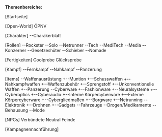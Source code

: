 **Themenbereiche:**

[Startseite]

[Open-World]
ÖPNV

[Charakter]
--Charakerblatt

[Rollen]
--Rockster
--Solo
--Netrunner
--Tech
--MediTech
--Media
--Konzerner
--Gesetzeshüter
--Schieber
--Nomade

[Fertigkeiten]
Coolprobe
Glücksprobe

[Kampf]
--Fernkampf
--Nahkampf
--Panzerung

[Items]
--Waffenausrüstung
+--Muntion
+--Schusswaffen
+--Nahkampfwaffen
+--Waffenzubehör
+--Sprengstoff
+--Unkonventionelle Waffen
+--Panzerung
--Cyberware
+--Fashionware
+--Neuralsysteme
+--Cyberoptics
+--Cyberaudio
+--Interne Körpercyberware
+--Externe Körpercyberware
+--Cybergliedmaßen
+--Borgware
+--Netrunning
--Elektronik
+--Drohnen
+--Gadgets
--Fahrzeuge
--Drogen/Medikamente
--Behausung
--Mode

[NPCs]
Verbündete
Neutral
Feinde

[Kampagnennachführung]
